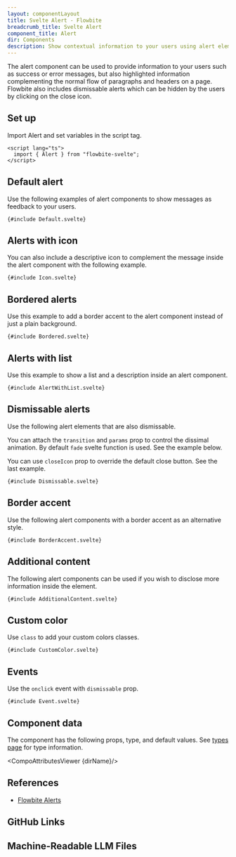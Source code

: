 ```yaml
---
layout: componentLayout
title: Svelte Alert - Flowbite
breadcrumb_title: Svelte Alert
component_title: Alert
dir: Components
description: Show contextual information to your users using alert elements based on Tailwind CSS
---
```


<script lang="ts">
  import { CompoAttributesViewer,  GitHubCompoLinks, toKebabCase, LlmLink } from '../../utils'
  const dirName = toKebabCase(component_title);
</script>

The alert component can be used to provide information to your users such as success or error messages, but also highlighted information complementing the normal flow of paragraphs and headers on a page. Flowbite also includes dismissable alerts which can be hidden by the users by clicking on the close icon.

## Set up

Import Alert and set variables in the script tag.

```svelte example hideOutput
<script lang="ts">
  import { Alert } from "flowbite-svelte";
</script>
```

## Default alert

Use the following examples of alert components to show messages as feedback to your users.

```svelte example class="flex flex-col gap-4"
{#include Default.svelte}
```

## Alerts with icon

You can also include a descriptive icon to complement the message inside the alert component with the following example.

```svelte example class="flex flex-col gap-4"
{#include Icon.svelte}
```

## Bordered alerts

Use this example to add a border accent to the alert component instead of just a plain background.

```svelte example class="flex flex-col gap-4"
{#include Bordered.svelte}
```

## Alerts with list

Use this example to show a list and a description inside an alert component.

```svelte example class="flex flex-col gap-4"
{#include AlertWithList.svelte}
```

## Dismissable alerts

Use the following alert elements that are also dismissable.

You can attach the `transition` and `params` prop to control the dissimal animation. By default `fade` svelte function is used. See the example below.

You can use `closeIcon` prop to override the default close button. See the last example.

```svelte example class="flex flex-col gap-4"
{#include Dismissable.svelte}
```

## Border accent

Use the following alert components with a border accent as an alternative style.

```svelte example class="flex flex-col gap-4"
{#include BorderAccent.svelte}
```

## Additional content

The following alert components can be used if you wish to disclose more information inside the element.

```svelte example class="flex flex-col gap-4"
{#include AdditionalContent.svelte}
```

## Custom color

Use `class` to add your custom colors classes.

```svelte example class="flex flex-col gap-4" hideScript
{#include CustomColor.svelte}
```

## Events

Use the `onclick` event with `dismissable` prop.

```svelte example class="flex flex-col gap-4"
{#include Event.svelte}
```

## Component data

The component has the following props, type, and default values. See [types page](/docs/pages/typescript) for type information.

<CompoAttributesViewer {dirName}/>

## References

- [Flowbite Alerts](https://flowbite.com/docs/components/alerts/)

## GitHub Links

<GitHubCompoLinks />

## Machine-Readable LLM Files

<LlmLink />
